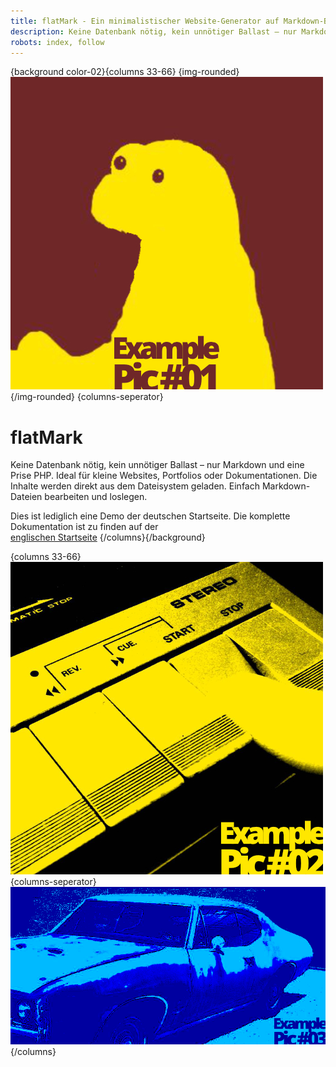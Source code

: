 ```yaml
---
title: flatMark - Ein minimalistischer Website-Generator auf Markdown-Basis
description: Keine Datenbank nötig, kein unnötiger Ballast – nur Markdown und eine Prise PHP. Ideal für kleine Websites, Portfolios oder Dokumentationen. Die Inhalte werden direkt aus dem Dateisystem geladen. Einfach Markdown-Dateien bearbeiten und loslegen.
robots: index, follow
---
```


{background color-02}{columns 33-66}
{img-rounded}
![Pic](/files/example-pic-01.jpg)
{/img-rounded}
{columns-seperator}
# flatMark
Keine Datenbank nötig, kein unnötiger Ballast – nur Markdown und eine Prise PHP. Ideal für kleine Websites, Portfolios oder Dokumentationen. Die Inhalte werden direkt aus dem Dateisystem geladen. Einfach Markdown-Dateien bearbeiten und loslegen.  

Dies ist lediglich eine Demo der deutschen Startseite. Die komplette Dokumentation ist zu finden auf der  
[englischen Startseite](/en)
{/columns}{/background}

{columns 33-66}
![Pic](/files/example-pic-02.jpg)
{columns-seperator}
![Pic](/files/example-pic-03.jpg)
{/columns}

